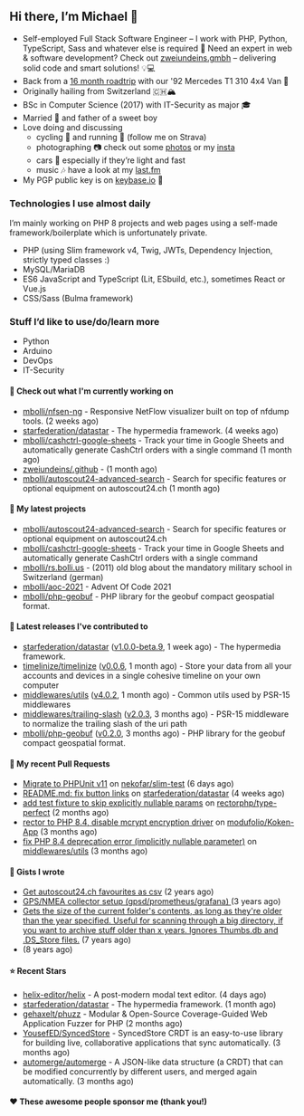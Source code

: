 ## Hi there, I’m Michael 👋

- Self-employed Full Stack Software Engineer – I work with PHP, Python, TypeScript, Sass and whatever else is required
  🚀 Need an expert in web & software development? Check out [zweiundeins.gmbh](https://zweiundeins.gmbh) – delivering solid code and smart solutions! 💡💻
- Back from a [16 month roadtrip](https://unterwegs.2und1.ch) with our '92 Mercedes T1 310 4x4 Van 🚒
- Originally hailing from Switzerland 🇨🇭🏔
- BSc in Computer Science (2017) with IT-Security as major 🎓
- Married 💍 and father of a sweet boy
- Love doing and discussing
  - cycling 🚴 and running 🏃 (follow me on Strava)
  - photographing 📷 check out some [photos](https://bolli.us) or my [insta](https://instagram.com/michaelbolli)
  - cars 🚗 especially if they’re light and fast
  - music 🎶 have a look at my [last.fm](https://last.fm/user/bolley)
- My PGP public key is on [keybase.io](https://keybase.io/mbolli) 🔑

### Technologies I use almost daily
I’m mainly working on PHP 8 projects and web pages using a self-made framework/boilerplate which is unfortunately private.
- PHP (using Slim framework v4, Twig, JWTs, Dependency Injection, strictly typed classes :)
- MySQL/MariaDB
- ES6 JavaScript and TypeScript (Lit, ESbuild, etc.), sometimes React or Vue.js
- CSS/Sass (Bulma framework)

### Stuff I’d like to use/do/learn more
- Python
- Arduino
- DevOps
- IT-Security

#### 👷 Check out what I'm currently working on

- [mbolli/nfsen-ng](https://github.com/mbolli/nfsen-ng) - Responsive NetFlow visualizer built on top of nfdump tools. (2 weeks ago)
- [starfederation/datastar](https://github.com/starfederation/datastar) - The hypermedia framework. (4 weeks ago)
- [mbolli/cashctrl-google-sheets](https://github.com/mbolli/cashctrl-google-sheets) - Track your time in Google Sheets and automatically generate CashCtrl orders with a single command (1 month ago)
- [zweiundeins/.github](https://github.com/zweiundeins/.github) -  (1 month ago)
- [mbolli/autoscout24-advanced-search](https://github.com/mbolli/autoscout24-advanced-search) - Search for specific features or optional equipment on autoscout24.ch (1 month ago)

#### 🌱 My latest projects

- [mbolli/autoscout24-advanced-search](https://github.com/mbolli/autoscout24-advanced-search) - Search for specific features or optional equipment on autoscout24.ch
- [mbolli/cashctrl-google-sheets](https://github.com/mbolli/cashctrl-google-sheets) - Track your time in Google Sheets and automatically generate CashCtrl orders with a single command
- [mbolli/rs.bolli.us](https://github.com/mbolli/rs.bolli.us) - (2011) old blog about the mandatory military school in Switzerland (german)
- [mbolli/aoc-2021](https://github.com/mbolli/aoc-2021) - Advent Of Code 2021
- [mbolli/php-geobuf](https://github.com/mbolli/php-geobuf) - PHP library for the geobuf compact geospatial format.

#### 🔭 Latest releases I've contributed to

- [starfederation/datastar](https://github.com/starfederation/datastar) ([v1.0.0-beta.9](https://github.com/starfederation/datastar/releases/tag/v1.0.0-beta.9), 1 week ago) - The hypermedia framework.
- [timelinize/timelinize](https://github.com/timelinize/timelinize) ([v0.0.6](https://github.com/timelinize/timelinize/releases/tag/v0.0.6), 1 month ago) - Store your data from all your accounts and devices in a single cohesive timeline on your own computer
- [middlewares/utils](https://github.com/middlewares/utils) ([v4.0.2](https://github.com/middlewares/utils/releases/tag/v4.0.2), 1 month ago) - Common utils used by PSR-15 middlewares
- [middlewares/trailing-slash](https://github.com/middlewares/trailing-slash) ([v2.0.3](https://github.com/middlewares/trailing-slash/releases/tag/v2.0.3), 3 months ago) - PSR-15 middleware to normalize the trailing slash of the uri path
- [mbolli/php-geobuf](https://github.com/mbolli/php-geobuf) ([v0.2.0](https://github.com/mbolli/php-geobuf/releases/tag/v0.2.0), 3 months ago) - PHP library for the geobuf compact geospatial format.

#### 🔨 My recent Pull Requests

- [Migrate to PHPUnit v11](https://github.com/nekofar/slim-test/pull/172) on [nekofar/slim-test](https://github.com/nekofar/slim-test) (6 days ago)
- [README.md: fix button links](https://github.com/starfederation/datastar/pull/652) on [starfederation/datastar](https://github.com/starfederation/datastar) (4 weeks ago)
- [add test fixture to skip explicitly nullable params](https://github.com/rectorphp/type-perfect/pull/56) on [rectorphp/type-perfect](https://github.com/rectorphp/type-perfect) (2 months ago)
- [rector to PHP 8.4, disable mcrypt encryption driver](https://github.com/modufolio/Koken-App/pull/28) on [modufolio/Koken-App](https://github.com/modufolio/Koken-App) (3 months ago)
- [fix PHP 8.4 deprecation error (implicitly nullable parameter)](https://github.com/middlewares/utils/pull/29) on [middlewares/utils](https://github.com/middlewares/utils) (3 months ago)

#### 📓 Gists I wrote

- [Get autoscout24.ch favourites as csv](https://gist.github.com/cadfa79fd026e205b8b05716068ff19c) (2 years ago)
- [GPS/NMEA collector setup (gpsd/prometheus/grafana) ](https://gist.github.com/fba44156cf668940e325f98cb62483f7) (3 years ago)
- [Gets the size of the current folder&#39;s contents, as long as they&#39;re older than the year specified. Useful for scanning through a big directory, if you want to archive stuff older than x years. Ignores Thumbs.db and .DS_Store files.](https://gist.github.com/8ba3def57706c654187379796af735a6) (7 years ago)
- [](https://gist.github.com/92d2f67475453c77eed2b3a35ec42904) (8 years ago)

#### ⭐ Recent Stars

- [helix-editor/helix](https://github.com/helix-editor/helix) - A post-modern modal text editor. (4 days ago)
- [starfederation/datastar](https://github.com/starfederation/datastar) - The hypermedia framework. (1 month ago)
- [gehaxelt/phuzz](https://github.com/gehaxelt/phuzz) - Modular &amp; Open-Source Coverage-Guided Web Application Fuzzer for PHP (2 months ago)
- [YousefED/SyncedStore](https://github.com/YousefED/SyncedStore) - SyncedStore CRDT is an easy-to-use library for building live, collaborative applications that sync automatically. (3 months ago)
- [automerge/automerge](https://github.com/automerge/automerge) - A JSON-like data structure (a CRDT) that can be modified concurrently by different users, and merged again automatically.  (3 months ago)

#### ❤️ These awesome people sponsor me (thank you!)


